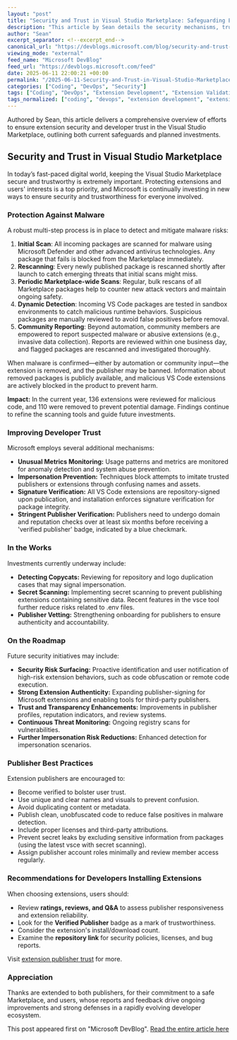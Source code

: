 ```yaml
---
layout: "post"
title: "Security and Trust in Visual Studio Marketplace: Safeguarding Extensions for Developers"
description: "This article by Sean details the security mechanisms, trust-building initiatives, and future improvements being implemented in the Visual Studio Marketplace to protect both extension publishers and users. It outlines malware detection, community reporting, publisher verification, and best practices for safely managing and consuming extensions."
author: "Sean"
excerpt_separator: <!--excerpt_end-->
canonical_url: "https://devblogs.microsoft.com/blog/security-and-trust-in-visual-studio-marketplace"
viewing_mode: "external"
feed_name: "Microsoft DevBlog"
feed_url: "https://devblogs.microsoft.com/feed"
date: 2025-06-11 22:00:21 +00:00
permalink: "/2025-06-11-Security-and-Trust-in-Visual-Studio-Marketplace-Safeguarding-Extensions-for-Developers.html"
categories: ["Coding", "DevOps", "Security"]
tags: ["Coding", "DevOps", "Extension Development", "Extension Validation", "Extensions", "Impersonation Prevention", "Malware Prevention", "News", "Package Management", "Publisher Best Practices", "Publisher Verification", "Secret Scanning", "Security", "Supply Chain Security", "Trust Signals", "Visual Studio", "Visual Studio Code", "Visual Studio Marketplace"]
tags_normalized: ["coding", "devops", "extension development", "extension validation", "extensions", "impersonation prevention", "malware prevention", "news", "package management", "publisher best practices", "publisher verification", "secret scanning", "security", "supply chain security", "trust signals", "visual studio", "visual studio code", "visual studio marketplace"]
---
```


Authored by Sean, this article delivers a comprehensive overview of efforts to ensure extension security and developer trust in the Visual Studio Marketplace, outlining both current safeguards and planned investments.<!--excerpt_end-->

## Security and Trust in Visual Studio Marketplace

In today’s fast-paced digital world, keeping the Visual Studio Marketplace secure and trustworthy is extremely important. Protecting extensions and users' interests is a top priority, and Microsoft is continually investing in new ways to ensure security and trustworthiness for everyone involved.

### Protection Against Malware

A robust multi-step process is in place to detect and mitigate malware risks:

1. **Initial Scan**: All incoming packages are scanned for malware using Microsoft Defender and other advanced antivirus technologies. Any package that fails is blocked from the Marketplace immediately.
2. **Rescanning**: Every newly published package is rescanned shortly after launch to catch emerging threats that initial scans might miss.
3. **Periodic Marketplace-wide Scans**: Regular, bulk rescans of all Marketplace packages help to counter new attack vectors and maintain ongoing safety.
4. **Dynamic Detection**: Incoming VS Code packages are tested in sandbox environments to catch malicious runtime behaviors. Suspicious packages are manually reviewed to avoid false positives before removal.
5. **Community Reporting**: Beyond automation, community members are empowered to report suspected malware or abusive extensions (e.g., invasive data collection). Reports are reviewed within one business day, and flagged packages are rescanned and investigated thoroughly.

When malware is confirmed—either by automation or community input—the extension is removed, and the publisher may be banned. Information about removed packages is publicly available, and malicious VS Code extensions are actively blocked in the product to prevent harm.

**Impact:** In the current year, 136 extensions were reviewed for malicious code, and 110 were removed to prevent potential damage. Findings continue to refine the scanning tools and guide future investments.

### Improving Developer Trust

Microsoft employs several additional mechanisms:

- **Unusual Metrics Monitoring:** Usage patterns and metrics are monitored for anomaly detection and system abuse prevention.
- **Impersonation Prevention:** Techniques block attempts to imitate trusted publishers or extensions through confusing names and assets.
- **Signature Verification:** All VS Code extensions are repository-signed upon publication, and installation enforces signature verification for package integrity.
- **Stringent Publisher Verification:** Publishers need to undergo domain and reputation checks over at least six months before receiving a 'verified publisher' badge, indicated by a blue checkmark.

### In the Works

Investments currently underway include:

- **Detecting Copycats:** Reviewing for repository and logo duplication cases that may signal impersonation.
- **Secret Scanning:** Implementing secret scanning to prevent publishing extensions containing sensitive data. Recent features in the vsce tool further reduce risks related to .env files.
- **Publisher Vetting:** Strengthening onboarding for publishers to ensure authenticity and accountability.

### On the Roadmap

Future security initiatives may include:

- **Security Risk Surfacing:** Proactive identification and user notification of high-risk extension behaviors, such as code obfuscation or remote code execution.
- **Strong Extension Authenticity:** Expanding publisher-signing for Microsoft extensions and enabling tools for third-party publishers.
- **Trust and Transparency Enhancements:** Improvements in publisher profiles, reputation indicators, and review systems.
- **Continuous Threat Monitoring:** Ongoing registry scans for vulnerabilities.
- **Further Impersonation Risk Reductions:** Enhanced detection for impersonation scenarios.

### Publisher Best Practices

Extension publishers are encouraged to:

- Become verified to bolster user trust.
- Use unique and clear names and visuals to prevent confusion.
- Avoid duplicating content or metadata.
- Publish clean, unobfuscated code to reduce false positives in malware detection.
- Include proper licenses and third-party attributions.
- Prevent secret leaks by excluding sensitive information from packages (using the latest vsce with secret scanning).
- Assign publisher account roles minimally and review member access regularly.

### Recommendations for Developers Installing Extensions

When choosing extensions, users should:

- Review **ratings, reviews, and Q&A** to assess publisher responsiveness and extension reliability.
- Look for the **Verified Publisher** badge as a mark of trustworthiness.
- Consider the extension's install/download count.
- Examine the **repository link** for security policies, licenses, and bug reports.

Visit [extension publisher trust](https://code.visualstudio.com/docs/configure/extensions/extension-runtime-security#_extension-publisher-trust) for more.

### Appreciation

Thanks are extended to both publishers, for their commitment to a safe Marketplace, and users, whose reports and feedback drive ongoing improvements and strong defenses in a rapidly evolving developer ecosystem.

This post appeared first on "Microsoft DevBlog". [Read the entire article here](https://devblogs.microsoft.com/blog/security-and-trust-in-visual-studio-marketplace)
